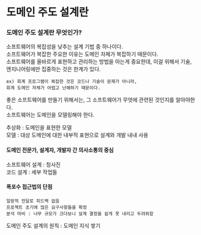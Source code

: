 # 도메인 주도 설계란

### 도메인 주도 설계란 무엇인가? <a href="#dddquickly-1-." id="dddquickly-1-."></a>

소프트웨어의 복잡성을 낮추는 설계 기법 중 하나이다.\
소프트웨어가 복잡한 주요한 이유는 도메인 자체가 복잡하기 때문이다.\
소프트웨어를 올바르게 표현하고 관리하는 방법을 아는게 중요한데, 이걸 위해서 기술, 엔지니어링에만 집중하는 것은 한계가 있다.

```
ex) 회계 프로그램이 복잡한 것은 코드나 기술이 문제가 아니라, 
회계 도메인 자체가 어렵고 난해하기 때문이다.
```

좋은 소프트웨어를 만들기 위해서는, 그 소프트웨어가 무엇에 관련된 것인지를 알아야한다.\
소프트웨어는 도메인을 모델링해야 한다.

추상화 : 도메인을 표현한 모델\
모델 : 대상 도메인에 대한 내부적 표현으로 설계와 개발 내내 사용

#### 도메인 전문가, 설계자, 개발자 간 의사소통의 중심

소프트웨어 설계 : 청사진\
코드 설계 : 세부 작업들

#### 폭포수 접근법의 단점

```
일방적 전달로 피드백 없음
프로젝트 초기에 많은 요구사항들을 확정
분석 마비 : 너무 규모가 크다보니 설계 결정을 쉽게 못 내리고 두려워함
```

도메인 주도 설계의 원칙 : 도메인 지식 쌓기
